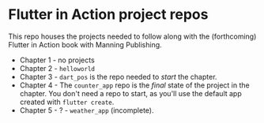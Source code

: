 # Flutter in Action project repos

This repo houses the projects needed to follow along with the (forthcoming) Flutter in Action book with Manning Publishing.

- Chapter 1 - no projects
- Chapter 2 - `helloworld`
- Chapter 3 - `dart_pos` is the repo needed to *start* the chapter.
- Chapter 4 - The `counter_app` repo is the *final* state of the project in the chapter. You don't need a repo to start, as you'll use the default app created with `flutter create`.
- Chapter 5 - ? - `weather_app` (incomplete). 